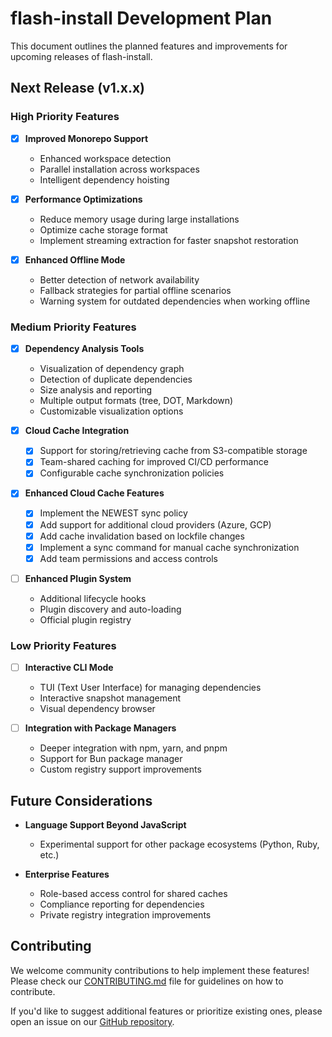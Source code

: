 # flash-install Development Plan

This document outlines the planned features and improvements for upcoming releases of flash-install.

## Next Release (v1.x.x)

### High Priority Features

- [x] **Improved Monorepo Support**
  - Enhanced workspace detection
  - Parallel installation across workspaces
  - Intelligent dependency hoisting

- [x] **Performance Optimizations**
  - Reduce memory usage during large installations
  - Optimize cache storage format
  - Implement streaming extraction for faster snapshot restoration

- [x] **Enhanced Offline Mode**
  - Better detection of network availability
  - Fallback strategies for partial offline scenarios
  - Warning system for outdated dependencies when working offline

### Medium Priority Features

- [x] **Dependency Analysis Tools**
  - Visualization of dependency graph
  - Detection of duplicate dependencies
  - Size analysis and reporting
  - Multiple output formats (tree, DOT, Markdown)
  - Customizable visualization options

- [x] **Cloud Cache Integration**
  - [x] Support for storing/retrieving cache from S3-compatible storage
  - [x] Team-shared caching for improved CI/CD performance
  - [x] Configurable cache synchronization policies

- [x] **Enhanced Cloud Cache Features**
  - [x] Implement the NEWEST sync policy
  - [x] Add support for additional cloud providers (Azure, GCP)
  - [x] Add cache invalidation based on lockfile changes
  - [x] Implement a sync command for manual cache synchronization
  - [x] Add team permissions and access controls

- [ ] **Enhanced Plugin System**
  - Additional lifecycle hooks
  - Plugin discovery and auto-loading
  - Official plugin registry

### Low Priority Features

- [ ] **Interactive CLI Mode**
  - TUI (Text User Interface) for managing dependencies
  - Interactive snapshot management
  - Visual dependency browser

- [ ] **Integration with Package Managers**
  - Deeper integration with npm, yarn, and pnpm
  - Support for Bun package manager
  - Custom registry support improvements

## Future Considerations

- **Language Support Beyond JavaScript**
  - Experimental support for other package ecosystems (Python, Ruby, etc.)

- **Enterprise Features**
  - Role-based access control for shared caches
  - Compliance reporting for dependencies
  - Private registry integration improvements

## Contributing

We welcome community contributions to help implement these features! Please check our [CONTRIBUTING.md](CONTRIBUTING.md) file for guidelines on how to contribute.

If you'd like to suggest additional features or prioritize existing ones, please open an issue on our [GitHub repository](https://github.com/Nom-nom-hub/flash-install/issues).